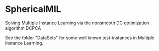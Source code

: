 # SphericalMIL
Solving Multiple Instance Learning via the nonsmooth DC optimization algorithm DCPCA

See the folder "DataSets" for some well known test-instances in Multiple Instance Learning.
